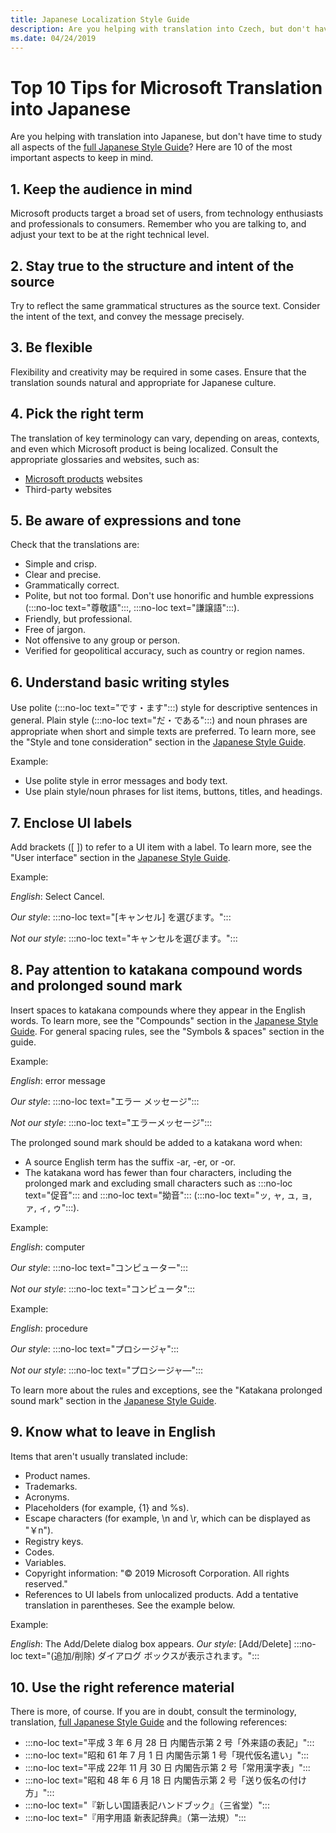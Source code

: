 ```yaml
---
title: Japanese Localization Style Guide
description: Are you helping with translation into Czech, but don't have time to study all aspects of the Japanese Style Guide? Here are the ten most important aspects.
ms.date: 04/24/2019
---
```


# Top 10 Tips for Microsoft Translation into Japanese

Are you helping with translation into Japanese, but don't have time to study all aspects of the [full Japanese Style Guide](../../reference/microsoft-style-guides.md)? Here are 10 of the most important aspects to keep in mind.

## 1. Keep the audience in mind

Microsoft products target a broad set of users, from technology enthusiasts and professionals to consumers. Remember who you are talking to, and adjust your text to be at the right technical level.

## 2. Stay true to the structure and intent of the source

Try to reflect the same grammatical structures as the source text. Consider the intent of the text, and convey the message precisely.

## 3. Be flexible

Flexibility and creativity may be required in some cases. Ensure that the translation sounds natural and appropriate for Japanese culture.

## 4. Pick the right term

The translation of key terminology can vary, depending on areas, contexts, and even which Microsoft product is being localized. Consult the appropriate glossaries and websites, such as:

- [Microsoft products](https://www.microsoft.com/ja-jp/) websites
- Third-party websites

## 5. Be aware of expressions and tone

Check that the translations are:

- Simple and crisp.
- Clear and precise.
- Grammatically correct.
- Polite, but not too formal. Don't use honorific and humble expressions (:::no-loc text="尊敬語":::, :::no-loc text="謙譲語":::).
- Friendly, but professional.
- Free of jargon.
- Not offensive to any group or person.
- Verified for geopolitical accuracy, such as country or region names.

## 6. Understand basic writing styles

Use polite (:::no-loc text="です・ます":::) style for descriptive sentences in general. Plain style (:::no-loc text="だ・である":::) and noun phrases are appropriate when short and simple texts are preferred. To learn more, see the "Style and tone consideration" section in the [Japanese Style Guide](../../reference/microsoft-style-guides.md).

Example:

- Use polite style in error messages and body text.
- Use plain style/noun phrases for list items, buttons, titles, and headings.

## 7. Enclose UI labels

Add brackets ([ ]) to refer to a UI item with a label. To learn more, see the "User interface" section in the [Japanese Style Guide](../../reference/microsoft-style-guides.md).

Example:

_English_: Select Cancel.

_Our style_: :::no-loc text="[キャンセル] を選びます。":::

_Not our style_: :::no-loc text="キャンセルを選びます。":::

## 8. Pay attention to katakana compound words and prolonged sound mark

Insert spaces to katakana compounds where they appear in the English words. To learn more, see the "Compounds" section in the [Japanese Style Guide](../../reference/microsoft-style-guides.md). For general spacing rules, see the "Symbols & spaces" section in the guide.

Example:

_English_: error message

_Our style_: :::no-loc text="エラー メッセージ":::

_Not our style_: :::no-loc text="エラーメッセージ":::

The prolonged sound mark should be added to a katakana word when:

- A source English term has the suffix -ar, -er, or -or.
- The katakana word has fewer than four characters, including the prolonged mark and excluding small characters such as :::no-loc text="促音"::: and :::no-loc text="拗音"::: (:::no-loc text="ッ, ャ, ュ, ョ, ァ, ィ, ゥ":::).

Example:

_English_: computer

_Our style_: :::no-loc text="コンピューター":::

_Not our style_: :::no-loc text="コンピュータ":::

Example:

_English_: procedure

_Our style_: :::no-loc text="プロシージャ":::

_Not our style_: :::no-loc text="プロシージャ―":::

To learn more about the rules and exceptions, see the "Katakana prolonged sound mark" section in the [Japanese Style Guide](../../reference/microsoft-style-guides.md).

## 9. Know what to leave in English

Items that aren't usually translated include:

- Product names.
- Trademarks.
- Acronyms.
- Placeholders (for example, {1} and %s).
- Escape characters (for example, \n and \r, which can be displayed as "￥n").
- Registry keys.
- Codes.
- Variables.
- Copyright information: "&copy; 2019 Microsoft Corporation. All rights reserved."
- References to UI labels from unlocalized products. Add a tentative translation in parentheses. See the example below.

Example:

_English_: The Add/Delete dialog box appears.
_Our style_: [Add/Delete] :::no-loc text="(追加/削除) ダイアログ ボックスが表示されます。":::

## 10. Use the right reference material

There is more, of course. If you are in doubt, consult the terminology, translation, [full Japanese Style Guide](../../reference/microsoft-style-guides.md) and the following references:

- :::no-loc text="平成 3 年 6 月 28 日 内閣告示第 2 号「外来語の表記」":::
- :::no-loc text="昭和 61 年 7 月 1 日 内閣告示第 1 号「現代仮名遣い」":::
- :::no-loc text="平成 22年 11 月 30 日 内閣告示第 2 号「常用漢字表」":::
- :::no-loc text="昭和 48 年 6 月 18 日 内閣告示第 2 号「送り仮名の付け方」":::
- :::no-loc text="『新しい国語表記ハンドブック』（三省堂）":::
- :::no-loc text="『用字用語 新表記辞典』（第一法規）":::
